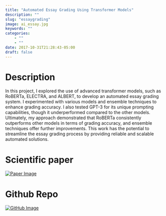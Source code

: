 ```yaml
---
title: "Automated Essay Grading Using Transformer Models"
description: ""
slug: "essaygrading"
image: ai_essay.jpg
keywords: ""
categories: 
    - ""
    - ""
date: 2017-10-31T21:28:43-05:00
draft: false
---
```


# **Description**

In this project, I explored the use of advanced transformer models, such as RoBERTa, ELECTRA, and ALBERT, to develop an automated essay grading system. I experimented with various models and ensemble techniques to enhance grading accuracy. I also tested GPT-3 for its unique prompting capabilities, though it underperformed compared to the other models. Ultimately, my approach demonstrated that RoBERTa consistently outperforms other models in terms of grading accuracy, and ensemble techniques offer further improvements. This work has the potential to streamline the essay grading process by providing reliable and scalable automated solutions.

# **Scientific paper**

[![Paper Image](/img/blogs/paper.png)](../projects/CS224U/CS224u_final_papers__Elenoth_.pdf)


# **Github Repo**

[![GitHub Image](/img/blogs/github.png)](https://github.com/OthmanBensoudaKoraichi/Essay-Grading)
